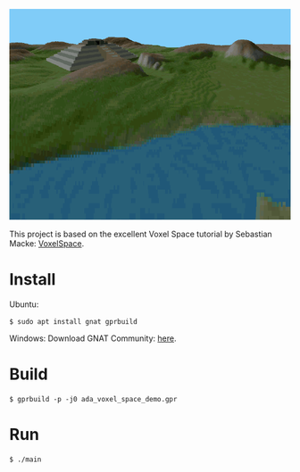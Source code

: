 ![](example_screenshot.png)

This project is based on the excellent Voxel Space tutorial by Sebastian Macke:
[VoxelSpace](https://github.com/s-macke/VoxelSpace).

# Install
Ubuntu:
```
$ sudo apt install gnat gprbuild
```

Windows: Download GNAT Community: [here](https://www.adacore.com/download).

# Build
```
$ gprbuild -p -j0 ada_voxel_space_demo.gpr
```

# Run
```
$ ./main
```

